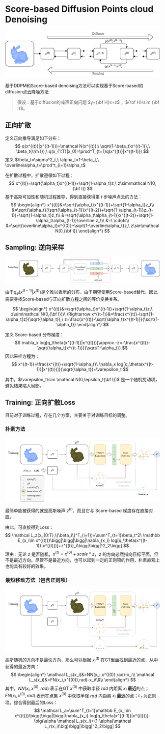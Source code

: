 # Score-based Diffusion Points cloud Denoising



![SBDiff1](./assets/SBDiff1.png)

基于DDPM和Score-based denoising方法可以实现基于Score-based的diffusion点云降噪方法

> 假设：基于diffusion的噪声正向问题 $y={\bf H}x+z$ ，${\bf H}\sim {\bf I}$。

## 正向扩散

定义正向推导满足如下分布：
$$
q(x^{(t)}|x^{(t-1)})=\mathcal N(x^{(t)};\ \sqrt{1-\beta_t}x^{(t-1)},\ \beta_t{\rm I}),\ q(x_{1:T}|x_0)=\prod^T_{t=1}q(x^{(t)}|x^{(t-1)})
$$
定义 $\beta_t=\sigma^2_t,\ \alpha_t=1-\beta_t,\ \overline\alpha_t=\prod^t_{i=1}\alpha_t$

在扩散过程中，扩散遵循如下过程：
$$
x^{(t)}=\sqrt{\alpha_t}x^{(t-1)}+\sqrt{1-\alpha_t}z,\ z\sim\mathcal N(0,{\bf I})
$$
基于高斯可加性和随机过程推导，得到直接获得第 $t$ 步噪声点云的方法：
$$
\begin{align*}
x^{(t)}&=\sqrt{\alpha_t}x^{(t-1)}+\sqrt{1-\alpha_t}z_t\\
&=\sqrt{\alpha_t}(\sqrt{\alpha_{t-1}}x^{(t-2)}+\sqrt{1-\alpha_{t-1}}z_{t-1})+\sqrt{1-\alpha_t}z_t\\
&=\sqrt{\alpha_t\alpha_{t-1}}x^{(t-2)}+\sqrt{1-\alpha_t\alpha_{t-1}}\overline z_t\\
&=\ \cdots\\
&=\sqrt{\overline\alpha_t}x^{(0)}+\sqrt{1-\overline\alpha_t}z,\ z\sim\mathcal N(0,{\bf I})
\end{align*}
$$

## Sampling: 逆向采样

![SBDiffs](./assets/SBDiffs.png)

由于$q_\theta(x^{(t-1)}|x^{(t)})$是个难以表示的分布，由于期望使用Score-based替代，因此需要寻找Score-based与正向扩散方程之间的等价变换关系。

$$
\begin{align*}
x^{(t)}&=\sqrt{\alpha_t}x^{(t-1)}+\sqrt{1-\alpha_t}z,\ z\sim\mathcal N(0,{\bf I})\\
\Rightarrow x^{(t-1)}&=\frac{x^{(t)}-\sqrt{1-\alpha_t}z}{\sqrt{\alpha_t}},\ z=\frac{x^{(t)}-\sqrt{\alpha_t}x^{(t-1)}}{\sqrt{1-\alpha_t}}
\end{align*}
$$

定义 Score-based 分布梯度：
$$
\nabla_x log[q_\theta(x^{(t-1)}|x^{(t)})]\approx -z=-\frac{x^{(t)}-\sqrt{\alpha_t}x^{(t-1)}}{\sqrt{1-\alpha_t}}
$$
因此采样方程为：
$$
x^{(t-1)}=\frac{x^{(t)}+\sqrt{1-\alpha_t}\ \nabla_x log[q_\theta(x^{(t-1)}|x^{(t)})]}{\sqrt{\alpha_t}}+\varepsilon_t
$$

其中，$\varepsilon_t\sim \mathcal N(0,\epsilon_t{\bf I})$ 是一个随机扰动项，避免结果陷入局部。

## Training: 正向扩散Loss

目前对于训练过程，存在几个方案，主要关于对训练目标的调整。

### 朴素方法

![SBDifft1](./assets/SBDifft1.png)

最简单能被获得的就是高斯噪声 $z^{(t)}$，而且它与 Score-based 梯度存在直接对应。

由此，可直接得到Loss：
$$
\mathcal L_z(x_{0:T},\{\beta_i\}^T_{i=1})=\sum^T_{t=1}\beta_t^2\ \mathbb E_{x_i\in x^{(t)}}\bigg[\bigg|\bigg|\nabla_{x_i} log[q_\theta(x^{(t-1)}|x^{(t)})]+z^{(t)}_i\bigg|\bigg|^2_2\bigg]
$$
理由：无论 $z$ 是否随机，$x^{(t)}=x^{(0)}+scale*z$，$z$ 的方向必然指向目标平面，但不是最近方向。尽管不是最近方向，也可以起到一定的正则项的作用，朴素直观上也能具有较好的效果。

### 最短移动方法（包含正则项）

![SBDifft2](./assets/SBDifft2.png)

高斯随机的方向不是最快方向，那么可以根据 $x^{(t)}_i$ 在GT里面找到最近的点，从中获得的最近方向：
$$
\begin{align*}
\mathcal L_s(x_i)&=NN(x_i,x^{(0)},rad)-x_i\\
\mathcal L_s(x_i)&=FN(x_i,x^{(0)},rad)-x_i\\&\\
\end{align*}
$$
其中，$NN(x_i,x^{(0)},rad)$ 表示在GT $x^{(0)}$ 中获取半径 $rad$ 内距离 $x_i$ **最近**的点；$FN(x_i,x^{(0)},rad)$ 表示在点集 $x^{(0)}$ 中获取半径 $rad$ 内距离 $x_i$ **最远**的点；$L_r$ 为正则项。综合得到最后的Loss：
$$
\mathcal L_a=\sum^T_{t=1}\mathbb E_{x_i\in x^{(t)}}\bigg[\bigg|\bigg|\nabla_{x_i} log[q_\theta(x^{(t-1)}|x^{(t)})]-\big(\alpha \mathcal L_s(x_i)+(1-\alpha)\mathcal L_r(x_i)\big)\bigg|\bigg|^2_2\bigg]
$$
